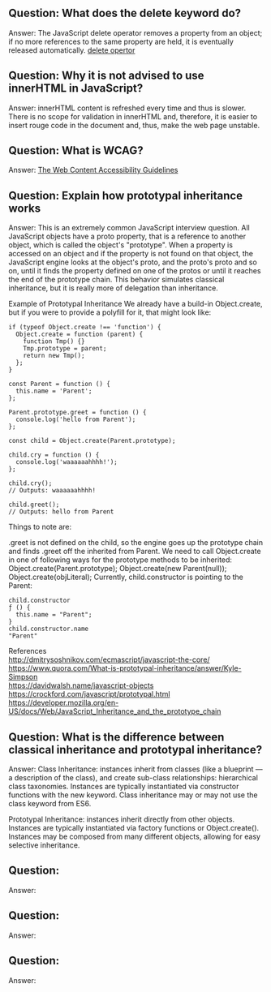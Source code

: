## Question: What does the delete keyword do?
Answer: The JavaScript delete operator removes a property from an object; if no more references to the same property are held, it is eventually released automatically.
[delete opertor](https://developer.mozilla.org/en-US/docs/Web/JavaScript/Reference/Operators/delete)

## Question: Why it is not advised to use innerHTML in JavaScript?
Answer: innerHTML content is refreshed every time and thus is slower. There is no scope for validation in innerHTML and, therefore, it is easier to insert rouge code in the document and, thus, make the web page unstable.

## Question: What is WCAG?
Answer: [The Web Content Accessibility Guidelines](https://en.wikipedia.org/wiki/Web_Content_Accessibility_Guidelines)

## Question: Explain how prototypal inheritance works
Answer: This is an extremely common JavaScript interview question. All JavaScript objects have a proto property, that is a reference to another object, which is called the object's "prototype". When a property is accessed on an object and if the property is not found on that object, the JavaScript engine looks at the object's proto, and the proto's proto and so on, until it finds the property defined on one of the protos or until it reaches the end of the prototype chain. This behavior simulates classical inheritance, but it is really more of delegation than inheritance.

Example of Prototypal Inheritance
We already have a build-in Object.create, but if you were to provide a polyfill for it, that might look like:
```
if (typeof Object.create !== 'function') {
  Object.create = function (parent) {
    function Tmp() {}
    Tmp.prototype = parent;
    return new Tmp();
  };
}

const Parent = function () {
  this.name = 'Parent';
};

Parent.prototype.greet = function () {
  console.log('hello from Parent');
};

const child = Object.create(Parent.prototype);

child.cry = function () {
  console.log('waaaaaahhhh!');
};

child.cry();
// Outputs: waaaaaahhhh!

child.greet();
// Outputs: hello from Parent
```
Things to note are:

.greet is not defined on the child, so the engine goes up the prototype chain and finds .greet off the inherited from Parent.
We need to call Object.create in one of following ways for the prototype methods to be inherited:
Object.create(Parent.prototype);
Object.create(new Parent(null));
Object.create(objLiteral);
Currently, child.constructor is pointing to the Parent:
```
child.constructor
ƒ () {
  this.name = "Parent";
}
child.constructor.name
"Parent"
```
References  
http://dmitrysoshnikov.com/ecmascript/javascript-the-core/  
https://www.quora.com/What-is-prototypal-inheritance/answer/Kyle-Simpson  
https://davidwalsh.name/javascript-objects  
https://crockford.com/javascript/prototypal.html  
https://developer.mozilla.org/en-US/docs/Web/JavaScript_Inheritance_and_the_prototype_chain

## Question: What is the difference between classical inheritance and prototypal inheritance?
Answer: Class Inheritance: instances inherit from classes (like a blueprint — a description of the class), and create sub-class relationships: hierarchical class taxonomies. Instances are typically instantiated via constructor functions with the new keyword. Class inheritance may or may not use the class keyword from ES6.

Prototypal Inheritance: instances inherit directly from other objects. Instances are typically instantiated via factory functions or Object.create(). Instances may be composed from many different objects, allowing for easy selective inheritance.

## Question: 
Answer: 


## Question:
Answer: 


## Question:
Answer:   
